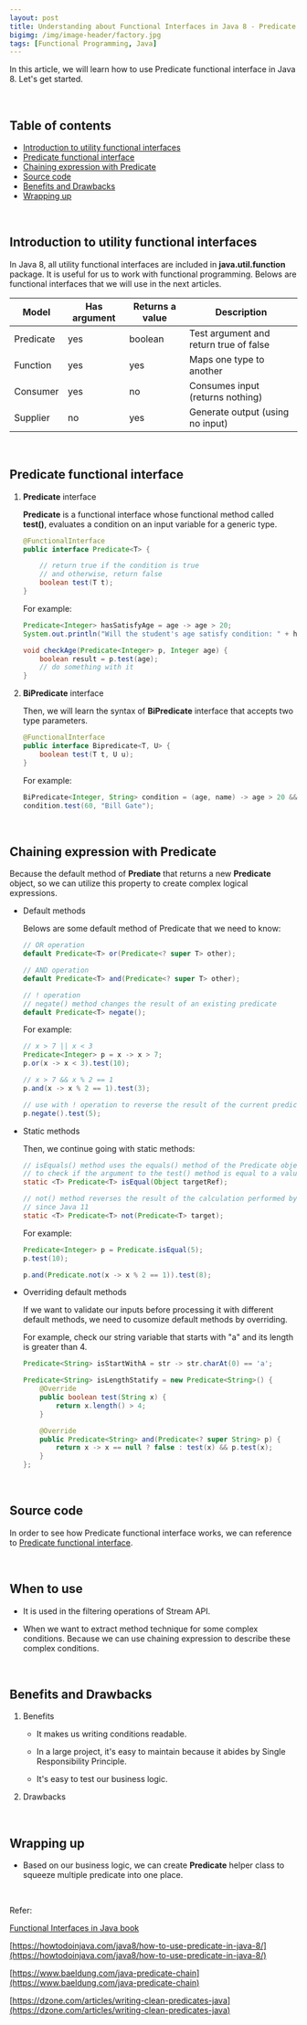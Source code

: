 ```yaml
---
layout: post
title: Understanding about Functional Interfaces in Java 8 - Predicate
bigimg: /img/image-header/factory.jpg
tags: [Functional Programming, Java]
---
```


In this article, we will learn how to use Predicate functional interface in Java 8. Let's get started.

<br>

## Table of contents
- [Introduction to utility functional interfaces](#introduction-to-utility-functional-interfaces)
- [Predicate functional interface](#predicate-functional-interface)
- [Chaining expression with Predicate](#chaining-expression-with-predicate)
- [Source code](#source-code)
- [Benefits and Drawbacks](#benefits-and-drawbacks)
- [Wrapping up](#wrapping-up)


<br>

## Introduction to utility functional interfaces

In Java 8, all utility functional interfaces are included in **java.util.function** package. It is useful for us to work with functional programming. Belows are functional interfaces that we will use in the next articles.

|      Model     |        Has argument        |       Returns a value        |                 Description                |
| -------------- | -------------------------- | ---------------------------- | ------------------------------------------ |
| Predicate      | yes                        | boolean                      | Test argument and return true of false     |
| Function       | yes                        | yes                          | Maps one type to another                   |
| Consumer       | yes                        | no                           | Consumes input (returns nothing)           |
| Supplier       | no                         | yes                          | Generate output (using no input)           |

<br>

## Predicate functional interface

1. **Predicate** interface

    **Predicate** is a functional interface whose functional method called **test()**, evaluates a condition on an input variable for a generic type. 

    ```java
    @FunctionalInterface
    public interface Predicate<T> {

        // return true if the condition is true
        // and otherwise, return false
        boolean test(T t);
    }
    ```

    For example:

    ```java
    Predicate<Integer> hasSatisfyAge = age -> age > 20;
    System.out.println("Will the student's age satisfy condition: " + hasSatisfyAge.test(10));

    void checkAge(Predicate<Integer> p, Integer age) {
        boolean result = p.test(age);
        // do something with it
    }
    ```

2. **BiPredicate** interface

    Then, we will learn the syntax of **BiPredicate** interface that accepts two type parameters.

    ```java
    @FunctionalInterface
    public interface Bipredicate<T, U> {
        boolean test(T t, U u);
    }
    ```

    For example:

    ```java
    BiPredicate<Integer, String> condition = (age, name) -> age > 20 && name.startWith("John Wick");
    condition.test(60, "Bill Gate");
    ```

<br>

## Chaining expression with Predicate

Because the default method of **Prediate** that returns a new **Predicate** object, so we can utilize this property to create complex logical expressions.

- Default methods

    Belows are some default method of Predicate that we need to know:

    ```java
    // OR operation
    default Predicate<T> or(Predicate<? super T> other);

    // AND operation
    default Predicate<T> and(Predicate<? super T> other);

    // ! operation
    // negate() method changes the result of an existing predicate
    default Predicate<T> negate();
    ```

    For example:

    ```java
    // x > 7 || x < 3
    Predicate<Integer> p = x -> x > 7;
    p.or(x -> x < 3).test(10);

    // x > 7 && x % 2 == 1
    p.and(x -> x % 2 == 1).test(3);

    // use with ! operation to reverse the result of the current predicate
    p.negate().test(5);
    ```

- Static methods

    Then, we continue going with static methods:

    ```java
    // isEquals() method uses the equals() method of the Predicate object's type parameter
    // to check if the argument to the test() method is equal to a value.
    static <T> Predicate<T> isEqual(Object targetRef);

    // not() method reverses the result of the calculation performed by its predicate argument.
    // since Java 11
    static <T> Predicate<T> not(Predicate<T> target);
    ```

    For example:

    ```java
    Predicate<Integer> p = Predicate.isEqual(5);
    p.test(10);

    p.and(Predicate.not(x -> x % 2 == 1)).test(8);
    ```

- Overriding default methods

    If we want to validate our inputs before processing it with different default methods, we need to cusomize default methods by overriding.

    For example, check our string variable that starts with "a" and its length is greater than 4.

    ```java
    Predicate<String> isStartWithA = str -> str.charAt(0) == 'a';

    Predicate<String> isLengthStatify = new Predicate<String>() {
        @Override
        public boolean test(String x) {
            return x.length() > 4;
        }

        @Override
        public Predicate<String> and(Predicate<? super String> p) {
            return x -> x == null ? false : test(x) && p.test(x);
        }
    };
    ```

<br>

## Source code

In order to see how Predicate functional interface works, we can reference to [Predicate functional interface](https://github.com/DucManhPhan/J2EE/tree/master/src/Java_Core/Java%208/Functional%20Interfaces/predicate).


<br>

## When to use

- It is used in the filtering operations of Stream API.

- When we want to extract method technique for some complex conditions. Because we can use chaining expression to describe these complex conditions.

<br>

## Benefits and Drawbacks
1. Benefits

    - It makes us writing conditions readable.
    
    - In a large project, it's easy to maintain because it abides by Single Responsibility Principle.

    - It's easy to test our business logic.

2. Drawbacks



<br>

## Wrapping up

- Based on our business logic, we can create **Predicate** helper class to squeeze multiple predicate into one place.


<br>

Refer:

[Functional Interfaces in Java book]()

[https://howtodoinjava.com/java8/how-to-use-predicate-in-java-8/](https://howtodoinjava.com/java8/how-to-use-predicate-in-java-8/)

[https://www.baeldung.com/java-predicate-chain](https://www.baeldung.com/java-predicate-chain)

[https://dzone.com/articles/writing-clean-predicates-java](https://dzone.com/articles/writing-clean-predicates-java)